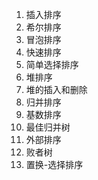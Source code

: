 1. 插入排序
2. 希尔排序
3. 冒泡排序
4. 快速排序
5. 简单选择排序
6. 堆排序
7. 堆的插入和删除
8. 归并排序
9. 基数排序
10. 最佳归并树
11. 外部排序
12. 败者树
13. 置换-选择排序
<!--stackedit_data:
eyJoaXN0b3J5IjpbLTM2NDIxMjU0MV19
-->